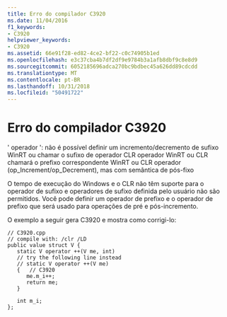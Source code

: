 ```yaml
---
title: Erro do compilador C3920
ms.date: 11/04/2016
f1_keywords:
- C3920
helpviewer_keywords:
- C3920
ms.assetid: 66e91f28-ed82-4ce2-bf22-c0c74905b1ed
ms.openlocfilehash: e3c37cba4b7df2df9e9784b3a1afb8dbf9c8e8d9
ms.sourcegitcommit: 6052185696adca270bc9bdbec45a626dd89cdcdd
ms.translationtype: MT
ms.contentlocale: pt-BR
ms.lasthandoff: 10/31/2018
ms.locfileid: "50491722"
---
```

# <a name="compiler-error-c3920"></a>Erro do compilador C3920

' operador ': não é possível definir um incremento/decremento de sufixo WinRT ou chamar o sufixo de operador CLR operador WinRT ou CLR chamará o prefixo correspondente WinRT ou CLR operador (op_Increment/op_Decrement), mas com semântica de pós-fixo

O tempo de execução do Windows e o CLR não têm suporte para o operador de sufixo e operadores de sufixo definida pelo usuário não são permitidos.  Você pode definir um operador de prefixo e o operador de prefixo que será usado para operações de pré e pós-incremento.

O exemplo a seguir gera C3920 e mostra como corrigi-lo:

```
// C3920.cpp
// compile with: /clr /LD
public value struct V {
   static V operator ++(V me, int)
   // try the following line instead
   // static V operator ++(V me)
   {   // C3920
      me.m_i++;
      return me;
   }

   int m_i;
};

```